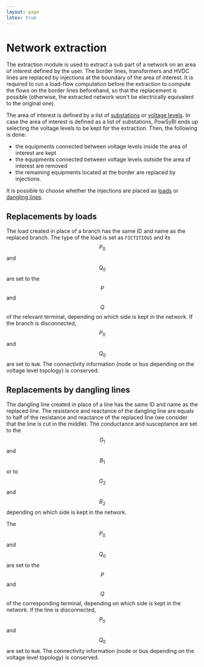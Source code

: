 ```yaml
---
layout: page
latex: true
---
```


# Network extraction

The extraction module is used to extract a sub part of a network on an area of interest defined by the user. The border lines, transformers and HVDC lines are replaced by injections at the boundary of the area of interest. 
It is required to run a load-flow computation before the extraction to compute the flows on the border lines beforehand, so that the replacement is possible (otherwise, the extracted network won't be electrically equivalent to the original one).

The area of interest is defined by a list of [substations](../model/index.md#substation) or [voltage levels](../model/index.md#voltage-level).
In case the area of interest is defined as a list of substations, PowSyBl ends up selecting the voltage levels to be kept for the extraction. Then, the following is done:
- the equipments connected between voltage levels inside the area of interest are kept
- the equipments connected between voltage levels outside the area of interest are removed
- the remaining equipments located at the border are replaced by injections.

It is possible to choose whether the injections are placed as [loads](../model/index.md#load) or [dangling lines](../model/index/md#dangling-line).

## Replacements by loads

The load created in place of a branch has the same ID and name as the replaced branch. The type of the load is set as `FICTITIOUS` and its $$P_0$$ and $$Q_0$$ are set to the $$P$$ and $$Q$$ of the relevant terminal, depending on which side is kept in the network. If the branch is disconnected, $$P_0$$ and $$Q_0$$ are set to `NaN`. The connectivity information (node or bus depending on the voltage level topology) is conserved.

## Replacements by dangling lines

The dangling line created in place of a line has the same ID and name as the replaced line. The resistance and reactance of the dangling line are equals to half of the resistance and reactance of the replaced line (we consider that the line is cut in the middle). The conductance and susceptance are set to the $$G_1$$ and $$B_1$$ or to $$G_2$$ and $$B_2$$ depending on which side is kept in the network. 

The $$P_0$$ and $$Q_0$$ are set to the $$P$$ and $$Q$$ of the corresponding terminal, depending on which side is kept in the network. If the line is disconnected, $$P_0$$ and $$Q_0$$ are set to `NaN`. The connectivity information (node or bus depending on the voltage level topology) is conserved.

